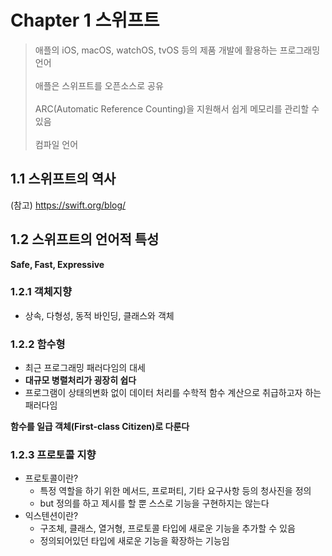 # Chapter 1 스위프트

> 애플의 iOS, macOS, watchOS, tvOS 등의 제품 개발에 활용하는 프로그래밍 언어 <br><br>
> 애플은 스위프트를 오픈소스로 공유 <br><br>
> ARC(Automatic Reference Counting)을 지원해서 쉽게 메모리를 관리할 수 있음 <br><br>
> 컴파일 언어

## 1.1 스위프트의 역사

(참고) <https://swift.org/blog/>

## 1.2 스위프트의 언어적 특성

**Safe, Fast, Expressive**

### 1.2.1 객체지향

- 상속, 다형성, 동적 바인딩, 클래스와 객체

### 1.2.2 함수형

- 최근 프로그래밍 패러다임의 대세  
- **대규모 병렬처리가 굉장히 쉽다**  
- 프로그램이 상태의변화 없이 데이터 처리를 수학적 함수 계산으로 취급하고자 하는 패러다임

**함수를 일급 객체(First-class Citizen)로 다룬다**

### 1.2.3 프로토콜 지향

- 프로토콜이란?  
    - 특정 역할을 하기 위한 메서드, 프로퍼티, 기타 요구사항 등의 청사진을 정의  
    - but 정의를 하고 제시를 할 뿐 스스로 기능을 구현하지는 않는다
- 익스텐션이란?
    - 구조체, 클래스, 열거형, 프로토콜 타입에 새로운 기능을 추가할 수 있음
    - 정의되어있던 타입에 새로운 기능을 확장하는 기능임

